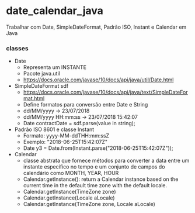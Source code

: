 # date_calendar_java
Trabalhar com Date, SimpleDateFormat, Padrão ISO, Instant e Calendar em Java

### classes
- Date
  - Representa um INSTANTE
  - Pacote java.util
  - https://docs.oracle.com/javase/10/docs/api/java/util/Date.html
- SimpleDateFormat sdf
  - https://docs.oracle.com/javase/10/docs/api/java/text/SimpleDateFormat.html
  - Define formatos para conversão entre Date e String
  - dd/MM/yyyy -> 23/07/2018
  - dd/MM/yyyy HH:mm:ss -> 23/07/2018 15:42:07
  - Date contractDate = sdf.parse(value in string);
- Padrão ISO 8601 e classe Instant
  - Formato: yyyy-MM-ddTHH:mm:ssZ
  - Exemplo: "2018-06-25T15:42:07Z"
  - Date y3 = Date.from(Instant.parse("2018-06-25T15:42:07Z"));
- Calendar
  - classe abstrata que fornece métodos para converter a data entre um instante específico no tempo e um conjunto de campos do calendário como MONTH, YEAR, HOUR 
  - Calendar.getInstance(): return a Calendar instance based on the current time in the default time zone with the default locale.
  - Calendar.getInstance(TimeZone zone)
  - Calendar.getInstance(Locale aLocale)
  - Calendar.getInstance(TimeZone zone, Locale aLocale)

